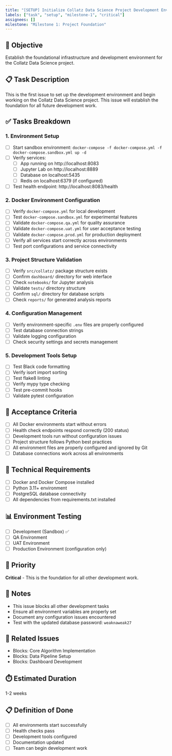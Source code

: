 ```yaml
---
title: "[SETUP] Initialize Collatz Data Science Project Development Environment"
labels: ["task", "setup", "milestone-1", "critical"]
assignees: []
milestone: "Milestone 1: Project Foundation"
---
```


## 🎯 Objective
Establish the foundational infrastructure and development environment for the Collatz Data Science project.

## 📋 Task Description
This is the first issue to set up the development environment and begin working on the Collatz Data Science project. This issue will establish the foundation for all future development work.

## ✅ Tasks Breakdown

### 1. Environment Setup
- [ ] Start sandbox environment: `docker-compose -f docker-compose.yml -f docker-compose.sandbox.yml up -d`
- [ ] Verify services:
  - [ ] App running on http://localhost:8083
  - [ ] Jupyter Lab on http://localhost:8889
  - [ ] Database on localhost:5435
  - [ ] Redis on localhost:6379 (if configured)
- [ ] Test health endpoint: http://localhost:8083/health

### 2. Docker Environment Configuration
- [ ] Verify `docker-compose.yml` for local development
- [ ] Test `docker-compose.sandbox.yml` for experimental features
- [ ] Validate `docker-compose.qa.yml` for quality assurance
- [ ] Validate `docker-compose.uat.yml` for user acceptance testing
- [ ] Validate `docker-compose.prod.yml` for production deployment
- [ ] Verify all services start correctly across environments
- [ ] Test port configurations and service connectivity

### 3. Project Structure Validation
- [ ] Verify `src/collatz/` package structure exists
- [ ] Confirm `dashboard/` directory for web interface
- [ ] Check `notebooks/` for Jupyter analysis
- [ ] Validate `tests/` directory structure
- [ ] Confirm `sql/` directory for database scripts
- [ ] Check `reports/` for generated analysis reports

### 4. Configuration Management
- [ ] Verify environment-specific `.env` files are properly configured
- [ ] Test database connection strings
- [ ] Validate logging configuration
- [ ] Check security settings and secrets management

### 5. Development Tools Setup
- [ ] Test Black code formatting
- [ ] Verify isort import sorting
- [ ] Test flake8 linting
- [ ] Verify mypy type checking
- [ ] Test pre-commit hooks
- [ ] Validate pytest configuration

## 🎯 Acceptance Criteria
- [ ] All Docker environments start without errors
- [ ] Health check endpoints respond correctly (200 status)
- [ ] Development tools run without configuration issues
- [ ] Project structure follows Python best practices
- [ ] All environment files are properly configured and ignored by Git
- [ ] Database connections work across all environments

## 🔧 Technical Requirements
- [ ] Docker and Docker Compose installed
- [ ] Python 3.11+ environment
- [ ] PostgreSQL database connectivity
- [ ] All dependencies from requirements.txt installed

## 📊 Environment Testing
- [ ] Development (Sandbox) ✅
- [ ] QA Environment
- [ ] UAT Environment
- [ ] Production Environment (configuration only)

## 🚀 Priority
**Critical** - This is the foundation for all other development work.

## 📝 Notes
- This issue blocks all other development tasks
- Ensure all environment variables are properly set
- Document any configuration issues encountered
- Test with the updated database password: `weaknaweak27`

## 🔗 Related Issues
- Blocks: Core Algorithm Implementation
- Blocks: Data Pipeline Setup
- Blocks: Dashboard Development

## ⏱️ Estimated Duration
1-2 weeks

## 📋 Definition of Done
- [ ] All environments start successfully
- [ ] Health checks pass
- [ ] Development tools configured
- [ ] Documentation updated
- [ ] Team can begin development work